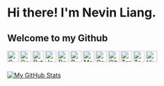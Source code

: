 # Hi there! I'm Nevin Liang.


## Welcome to my Github

<img align="left" alt="C" width="26px" src="https://raw.githubusercontent.com/jmnote/z-icons/master/svg/c.svg" />
<img align="left" alt="C++" width="26px" src="https://raw.githubusercontent.com/jmnote/z-icons/master/svg/cpp.svg" />
<img align="left" alt="Python" width="26px" src="https://raw.githubusercontent.com/jmnote/z-icons/master/svg/python.svg" />
<img align="left" alt="Java" width="26px" src="https://raw.githubusercontent.com/jmnote/z-icons/master/svg/java.svg" />
<img align="left" alt="Bash" width="26px" src="https://raw.githubusercontent.com/jmnote/z-icons/master/svg/bash.svg" />
<img align="left" alt="R" width="26px" src="https://raw.githubusercontent.com/jmnote/z-icons/master/svg/r.svg" />
<img align="left" alt="Matlab" width="26px" src="https://upload.wikimedia.org/wikipedia/commons/thumb/2/21/Matlab_Logo.png/667px-Matlab_Logo.png" />
<img align="left" alt="Octave" width="26px" src="https://upload.wikimedia.org/wikipedia/commons/thumb/6/6a/Gnu-octave-logo.svg/1024px-Gnu-octave-logo.svg.png" />
<img align="left" alt="Git" width="26px" src="https://raw.githubusercontent.com/jmnote/z-icons/master/svg/git.svg" />
<img align="left" alt="Terminal" width="26px" src="https://icons.iconarchive.com/icons/paomedia/small-n-flat/1024/terminal-icon.png" />
<img align="left" alt="Tensorflow" width="26px" src="https://www.vectorlogo.zone/logos/tensorflow/tensorflow-icon.svg" />
<img align="left" alt="Vim" width="26px" src="https://upload.wikimedia.org/wikipedia/commons/thumb/9/9f/Vimlogo.svg/1022px-Vimlogo.svg.png" />


<br><br>


[![My GitHub Stats](https://github-readme-stats.vercel.app/api/?username=nevinliang&show_icons=true&count_private=true&theme=radical)]()

<!--
**nzwl702/nzwl702** is a ✨ _special_ ✨ repository because its `README.md` (this file) appears on your GitHub profile.

Here are some ideas to get you started:

- 🔭 I’m currently working on ...
- 🌱 I’m currently learning ...
- 👯 I’m looking to collaborate on ...
- 🤔 I’m looking for help with ...
- 💬 Ask me about ...
- 📫 How to reach me: ...
- 😄 Pronouns: ...
- ⚡ Fun fact: ...
-->
